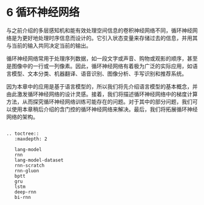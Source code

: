 # 6 循环神经网络

与之前介绍的多层感知机和能有效处理空间信息的卷积神经网络不同，循环神经网络是为更好地处理时序信息而设计的。它引入状态变量来存储过去的信息，并用其与当前的输入共同决定当前的输出。

循环神经网络常用于处理序列数据，如一段文字或声音、购物或观影的顺序，甚至是图像中的一行或一列像素。因此，循环神经网络有着极为广泛的实际应用，如语言模型、文本分类、机器翻译、语音识别、图像分析、手写识别和推荐系统。

因为本章中的应用是基于语言模型的，所以我们将先介绍语言模型的基本概念，并由此激发循环神经网络的设计灵感。接着，我们将描述循环神经网络中的梯度计算方法，从而探究循环神经网络训练可能存在的问题。对于其中的部分问题，我们可以使用本章稍后介绍的含门控的循环神经网络来解决。最后，我们将拓展循环神经网络的架构。

```eval_rst

.. toctree::
   :maxdepth: 2

   lang-model
   rnn
   lang-model-dataset
   rnn-scratch
   rnn-gluon
   bptt
   gru
   lstm
   deep-rnn
   bi-rnn
```

